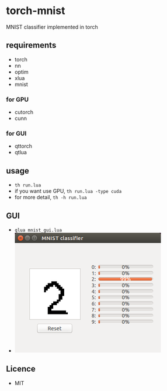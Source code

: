 # torch-mnist
MNIST classifier implemented in torch

## requirements
- torch
- nn
- optim
- xlua
- mnist

### for GPU
- cutorch
- cunn

### for GUI
- qttorch
- qtlua

## usage
- `th run.lua`
- if you want use GPU, `th run.lua -type cuda`
- for more detail, `th -h run.lua`

## GUI
- `qlua mnist_gui.lua`
- ![gui image](mnist_gui.png)

## Licence
- MIT
